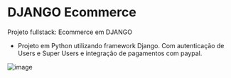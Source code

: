 # DJANGO Ecommerce
Projeto fullstack: Ecommerce em DJANGO

- Projeto em Python utilizando framework Django. Com autenticação de Users e Super Users e integração de pagamentos com paypal.

![image](https://user-images.githubusercontent.com/95868897/225117431-89580c65-8546-4756-91a4-9c9bc3fb8c77.png)
